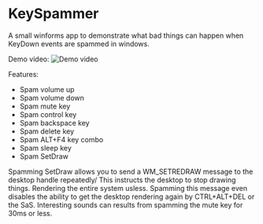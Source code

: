 # KeySpammer
A small winforms app to demonstrate what bad things can happen when KeyDown events are spammed in windows.

Demo video:
![Demo video](https://github.com/mastercodeon314/KeySpammer/assets/78676320/8c09143a-95e4-4a05-b6ce-c710b1b011bc)

Features:
- Spam volume up
- Spam volume down
- Spam mute key
- Spam control key
- Spam backspace key
- Spam delete key
- Spam ALT+F4 key combo
- Spam sleep key
- Spam SetDraw

Spamming SetDraw allows you to send a WM_SETREDRAW message to the desktop handle repeatedly/ This instructs the desktop to stop drawing things. Rendering the entire system usless. 
Spamming this message even disables the ability to get the desktop rendering again by CTRL+ALT+DEL or the SaS. 
Interesting sounds can results from spamming the mute key for 30ms or less. 
